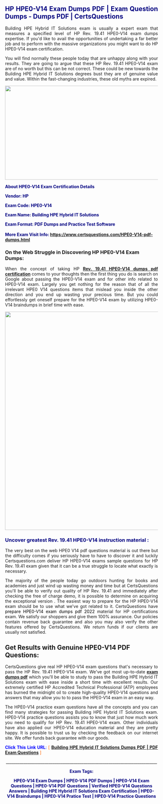 <h2 style="text-align: justify;"><span style="color: #000080;">HP HPE0-V14 Exam Dumps PDF | Exam Question Dumps - Dumps PDF | CertsQuestions</span></h2>
<p style="text-align: justify;">Building HPE Hybrid IT Solutions exam is usually a expert exam that measures a specified level of HP Rev. 19.41 HPE0-V14 exam dumps expertise. If you'd like to avail the opportunities of undertaking a far better job and to perform with the massive organizations you might want to do HP HPE0-V14 exam certification.</p>
<p style="text-align: justify;">You will find normally these people today that are unhappy along with your results. They are going to argue that these HP Rev. 19.41 HPE0-V14 exam are of no worth but this can be not correct. These could be new towards the Building HPE Hybrid IT Solutions degrees bust they are of genuine value and value. Within the fast-changing industries, these old myths are expired.</p>
<p><img style="display: block; margin-left: auto; margin-right: auto;" src="https://i.imgur.com/eaP4ae9.png" width="840" height="310" /></p>
<p><span style="color: #000080;"><strong>About HPE0-V14 Exam Certification Details</strong></span></p>
<p><span style="color: #000080;"><strong>Vendor: HP<br /></strong></span></p>
<p><span style="color: #000080;"><strong>Exam Code: HPE0-V14</strong></span></p>
<p><span style="color: #000080;"><strong>Exam Name: Building HPE Hybrid IT Solutions</strong></span></p>
<p><span style="color: #000080;"><strong>Exam Format: PDF Dumps and Practice Test Software<br /><br />More Exam Visit Info: <span style="color: #ff6600;"><a href="https://www.certsquestions.com/HPE0-V14-pdf-dumps.html">https://www.certsquestions.com/HPE0-V14-pdf-dumps.html</a></span></strong></span></p>
<h3>On the Web Struggle in Discovering HP HPE0-V14 Exam Dumps:</h3>
<p style="text-align: justify;">When the concept of taking HP <a href="https://www.certsquestions.com/HPE0-V14-pdf-dumps.html"><strong>Rev. 19.41 HPE0-V14 dumps pdf certification</strong></a> comes to your thoughts then the first thing you do is search on Google about passing the HPE0-V14 exam and for other info related to HPE0-V14 exam. Largely you get nothing for the reason that of all the irrelevant HPE0 V14 questions items that mislead you inside the other direction and you end up wasting your precious time. But you could effortlessly get oneself prepare for the HPE0-V14 exam by utilizing HPE0-V14 braindumps in brief time with ease.</p>
<p><a href="https://www.certsquestions.com/HPE0-V14-pdf-dumps.html"><img style="display: block; margin-left: auto; margin-right: auto;" src="https://i.imgur.com/pxhoKQ2.png" width="720" /></a></p>
<h3><span style="color: #000080;">Uncover greatest Rev. 19.41 HPE0-V14 instruction material :</span></h3>
<p style="text-align: justify;">The very best on the web HPE0 V14 pdf questions material is out there but the difficulty comes if you seriously have to have to discover it and luckily Certsquestions.com deliver HP HPE0-V14 exams sample questions for HP Rev. 19.41 exam given that it can be a true struggle to locate what exactly is necessary.</p>
<p style="text-align: justify;">The majority of the people today go outdoors hunting for books and academies and just wind up wasting money and time but at CertsQuestions you'll be able to verify out quality of HP Rev. 19.41 and immediately after checking the free of charge demo, it is possible to determine on acquiring the exceptional version . The easiest way to prepare for the HP HPE0-V14 exam should be to use what we've got related to it. CertsQuestions have <span style="color: #000000;">prepare HPE0-V14 exam dumps pdf 2022</span> material for HP certifications exam. We satisfy our shoppers and give them 100% assurance. Our policies contain revenue back guarantee and also you may also verify the other features offered by CertsQuestions. We return funds if our clients are usually not satisfied.</p>
<h2>Get Results with Genuine HPE0-V14 PDF Questions:</h2>
<p style="text-align: justify;">CertsQuestions give real HP HPE0-V14 exam questions that's necessary to pass the HP Rev. 19.41 HPE0-V14 exam. We've got most up-to-date<strong>&nbsp;<a href="https://www.certsquestions.com/">exam dumps pdf</a></strong>&nbsp;which you'll be able to study to pass the Building HPE Hybrid IT Solutions exam with ease inside a short time with excellent results. Our extremely certified HP Accredited Technical Professional (ATP) employees has burned the midnight oil to create high-quality HPE0-V14 questions and answers that may allow you to to pass the HPE0-V14 exam in an easy way.</p>
<p style="text-align: justify;">The HPE0-V14 practice exam questions have all the concepts and you can find many strategies for passing Building HPE Hybrid IT Solutions exam. HPE0-V14 practice questions assists you to know that just how much work you need to qualify for HP Rev. 19.41 HPE0-V14 exam. Other individuals have also applied our HPE0-V14 education material and they are pretty happy. It is possible to trust us by checking the feedback on our internet site. We offer funds back guarantee with our goods.</p>
<p style="text-align: justify;"><span style="color: #0000ff;"><strong>Click This Link URL</strong>:</span> <span style="color: #ff6600;">[ <strong><a href="https://www.certsquestions.com/hp-accredited-technical-professional-(atp)-certification.html">Building HPE Hybrid IT Solutions Dumps PDF | PDF Exam Questions</a></strong> ]</span></p>
<p style="text-align: center;">______________________________________________________________________________</p>
<p style="text-align: center;"><span style="color: #000080;"><strong>Exam Tags:</strong></span></p>
<p style="text-align: center;"><span style="color: #000080;"><strong>HPE0-V14 Exam Dumps | HPE0-V14 PDF Dumps | HPE0-V14 Exam Questions | HPE0-V14 PDF Questions | Verified HPE0-V14 Questions Answers | Building HPE Hybrid IT Solutions Exam Certification | HPE0-V14 Braindumps | HPE0-V14 Pratice Test | HPE0-V14 Practice Questions</strong></span></p>
